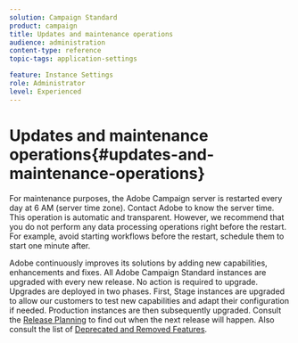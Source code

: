 ```yaml
---
solution: Campaign Standard
product: campaign
title: Updates and maintenance operations
audience: administration
content-type: reference
topic-tags: application-settings

feature: Instance Settings
role: Administrator
level: Experienced
---
```


# Updates and maintenance operations{#updates-and-maintenance-operations}

For maintenance purposes, the Adobe Campaign server is restarted every day at 6 AM (server time zone). Contact Adobe to know the server time. This operation is automatic and transparent. However, we recommend that you do not perform any data processing operations right before the restart. For example, avoid starting workflows before the restart, schedule them to start one minute after.

Adobe continuously improves its solutions by adding new capabilities, enhancements and fixes. All Adobe Campaign Standard instances are upgraded with every new release. No action is required to upgrade. Upgrades are deployed in two phases. First, Stage instances are upgraded to allow our customers to test new capabilities and adapt their configuration if needed. Production instances are then subsequently upgraded. Consult the [Release Planning](https://helpx.adobe.com/campaign/kb/acs-release-planning.html) to find out when the next release will happen. Also consult the list of [Deprecated and Removed Features](../../rn/using/deprecated-features.md).
